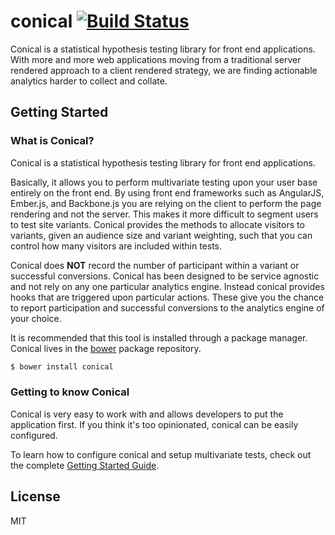 # conical [![Build Status](https://secure.travis-ci.org/whichledlight/conical.png?branch=master)](https://travis-ci.org/whichledlight/conical)

Conical is a statistical hypothesis testing library for front end applications. With more and more web applications moving from a
traditional server rendered approach to a client rendered strategy, we are finding actionable analytics harder to collect and collate.


## Getting Started

### What is Conical?

Conical is a statistical hypothesis testing library for front end applications.

Basically, it allows you to perform multivariate testing upon your user base entirely on the front end. By using front end frameworks such as AngularJS, Ember.js, and Backbone.js you are relying on the client to perform the page rendering and not the server. This makes it more difficult to segment users to test site variants. Conical provides the methods to allocate visitors to variants, given an audience size and variant weighting, such that you can control how many visitors are included within tests.

Conical does **NOT** record the number of participant within a variant or successful conversions. Conical has been designed to be service agnostic and not rely on any one particular analytics engine. Instead conical provides hooks that are triggered upon particular actions. These give you the chance to report participation and successful conversions to the analytics engine of your choice.

It is recommended that this tool is installed through a package manager. Conical lives in the [bower](http://bower.io/) package repository.

```bash
$ bower install conical
```

### Getting to know Conical

Conical is very easy to work with and allows developers to put the application first. If you think it's too opinionated, conical can be easily configured.

To learn how to configure conical and setup multivariate tests, check out the complete [Getting Started Guide](https://github.com/whichledlight/conical/wiki/Getting-Started).


## License

MIT
